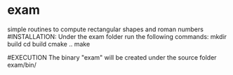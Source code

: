 # exam
simple routines to compute rectangular shapes and roman numbers
#INSTALLATION:
Under the exam folder run the following commands:
mkdir build
cd build
cmake ..
make

#EXECUTION
The binary "exam" will be created under the source folder exam/bin/

